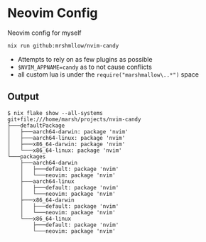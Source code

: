 # Neovim Config

Neovim config for myself

```bash 
nix run github:mrshmllow/nvim-candy
```

- Attempts to rely on as few plugins as possible
- `$NVIM_APPNAME=candy` as to not cause conflicts
- all custom lua is under the `require("marshmallow\..*")` space

## Output

```
$ nix flake show --all-systems
git+file:///home/marsh/projects/nvim-candy
├───defaultPackage
│   ├───aarch64-darwin: package 'nvim'
│   ├───aarch64-linux: package 'nvim'
│   ├───x86_64-darwin: package 'nvim'
│   └───x86_64-linux: package 'nvim'
└───packages
    ├───aarch64-darwin
    │   ├───default: package 'nvim'
    │   └───neovim: package 'nvim'
    ├───aarch64-linux
    │   ├───default: package 'nvim'
    │   └───neovim: package 'nvim'
    ├───x86_64-darwin
    │   ├───default: package 'nvim'
    │   └───neovim: package 'nvim'
    └───x86_64-linux
        ├───default: package 'nvim'
        └───neovim: package 'nvim'
```
